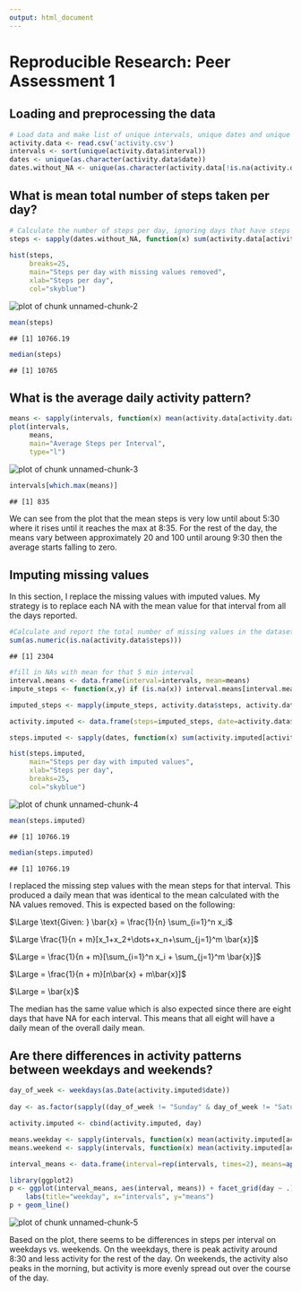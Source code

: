 ```yaml
---
output: html_document
---
```

# Reproducible Research: Peer Assessment 1


## Loading and preprocessing the data

```r
# Load data and make list of unique intervals, unique dates and unique dates that have at least one non-NA value
activity.data <- read.csv('activity.csv')
intervals <- sort(unique(activity.data$interval))
dates <- unique(as.character(activity.data$date))
dates.without_NA <- unique(as.character(activity.data[!is.na(activity.data$steps),]$date))
```


## What is mean total number of steps taken per day?

```r
# Calculate the number of steps per day, ignoring days that have steps = NA for all intervals
steps <- sapply(dates.without_NA, function(x) sum(activity.data[activity.data$date == x,]$steps, na.rm=TRUE))
 
hist(steps, 
     breaks=25,
     main="Steps per day with missing values removed",
     xlab="Steps per day",     
     col="skyblue")
```

![plot of chunk unnamed-chunk-2](figure/unnamed-chunk-2-1.png) 

```r
mean(steps)
```

```
## [1] 10766.19
```

```r
median(steps)
```

```
## [1] 10765
```


## What is the average daily activity pattern?


```r
means <- sapply(intervals, function(x) mean(activity.data[activity.data$interval == x,]$steps, na.rm=TRUE))
plot(intervals, 
     means,
     main="Average Steps per Interval",
     type="l")
```

![plot of chunk unnamed-chunk-3](figure/unnamed-chunk-3-1.png) 

```r
intervals[which.max(means)]
```

```
## [1] 835
```

We can see from the plot that the mean steps is very low until about 5:30 where it rises until it reaches the max at 8:35. For the rest of the day, the means vary between approximately 20 and 100 until 
aroung 9:30 then the average starts falling to zero.

## Imputing missing values
In this section, I replace the missing values with imputed values. My strategy is to replace each NA with the mean value for that interval from all the days reported.


```r
#Calculate and report the total number of missing values in the dataset
sum(as.numeric(is.na(activity.data$steps)))
```

```
## [1] 2304
```

```r
#fill in NAs with mean for that 5 min interval
interval.means <- data.frame(interval=intervals, mean=means)
impute_steps <- function(x,y) if (is.na(x)) interval.means[interval.means$interval == y,"mean"] else x

imputed_steps <- mapply(impute_steps, activity.data$steps, activity.data$interval)

activity.imputed <- data.frame(steps=imputed_steps, date=activity.data$date, interval=activity.data$interval)

steps.imputed <- sapply(dates, function(x) sum(activity.imputed[activity.imputed$date == x,]$steps))

hist(steps.imputed,
     main="Steps per day with imputed values",
     xlab="Steps per day",
     breaks=25,
     col="skyblue")
```

![plot of chunk unnamed-chunk-4](figure/unnamed-chunk-4-1.png) 

```r
mean(steps.imputed)
```

```
## [1] 10766.19
```

```r
median(steps.imputed)
```

```
## [1] 10766.19
```

I replaced the missing step values with the mean steps for that interval. This produced a daily mean that was identical to the mean calculated with the NA values removed. This is expected based on the following:

$\Large \text{Given: } \bar{x} = \frac{1}{n} \sum_{i=1}^n x_i$

$\Large \frac{1}{n + m}[x_1+x_2+\dots+x_n+\sum_{j=1}^m \bar{x}]$

$\Large = \frac{1}{n + m}[\sum_{i=1}^n x_i + \sum_{j=1}^m \bar{x}]$

$\Large = \frac{1}{n + m}[n\bar{x} + m\bar{x}]$

$\Large = \bar{x}$

The median has the same value which is also expected since there are eight days that have NA for each interval. This means that all eight will have a daily mean of the overall daily mean. 

## Are there differences in activity patterns between weekdays and weekends?


```r
day_of_week <- weekdays(as.Date(activity.imputed$date))
     
day <- as.factor(sapply((day_of_week != "Sunday" & day_of_week != "Saturday"), function(x) if (x) "weekday" else "weekend"))

activity.imputed <- cbind(activity.imputed, day)

means.weekday <- sapply(intervals, function(x) mean(activity.imputed[activity.imputed$interval == x & activity.imputed$day == 'weekday',]$steps))
means.weekend <- sapply(intervals, function(x) mean(activity.imputed[activity.imputed$interval == x & activity.imputed$day == 'weekend',]$steps))

interval_means <- data.frame(interval=rep(intervals, times=2), means=append(means.weekday, means.weekend), day=as.factor(rep(c("weekday", "weekend"), each=length(intervals))))

library(ggplot2)
p <- ggplot(interval_means, aes(interval, means)) + facet_grid(day ~ .) +
    labs(title="weekday", x="intervals", y="means") 
p + geom_line()
```

![plot of chunk unnamed-chunk-5](figure/unnamed-chunk-5-1.png) 

Based on the plot, there seems to be differences in steps per interval on weekdays vs. weekends. On the weekdays, there is peak activity around 8:30 and less activity for the rest of the day. On weekends, the activity also peaks in the morning, but activity is more evenly spread out over the course of the day. 




